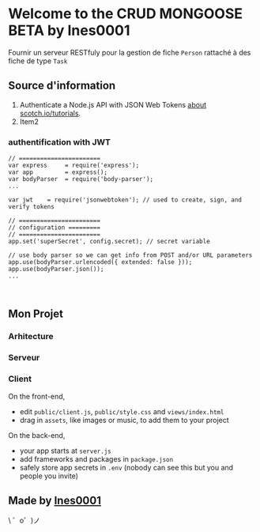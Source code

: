 # Welcome to the CRUD MONGOOSE BETA by Ines0001


Fournir un serveur RESTfuly pour la gestion de fiche `Person` rattaché à des fiche de type `Task`


## Source d'information


1. Authenticate a Node.js API with JSON Web Tokens [about scotch.io/tutorials](https://scotch.io/tutorials/authenticate-a-node-js-api-with-json-web-tokens).
2. Item2
### authentification with JWT
```
// =======================
var express     = require('express');
var app         = express();
var bodyParser  = require('body-parser');
...

var jwt    = require('jsonwebtoken'); // used to create, sign, and verify tokens

// =======================
// configuration =========
// =======================
app.set('superSecret', config.secret); // secret variable

// use body parser so we can get info from POST and/or URL parameters
app.use(bodyParser.urlencoded({ extended: false }));
app.use(bodyParser.json());
...



```

## Mon Projet

### Arhitecture

### Serveur

### Client

On the front-end,
- edit `public/client.js`, `public/style.css` and `views/index.html`
- drag in `assets`, like images or music, to add them to your project

On the back-end,
- your app starts at `server.js`
- add frameworks and packages in `package.json`
- safely store app secrets in `.env` (nobody can see this but you and people you invite)


Made by [Ines0001](https://github.com/Ines0001-TUTO-MEANS/crud_mongoose)
-------------------

\ ゜o゜)ノ
